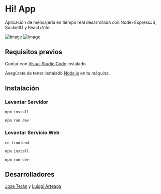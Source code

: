 # Hi! App

Aplicación de mensajería en tiempo real desarrollada con Node+ExpressJS, SocketIO y React+Vite

![image](https://github.com/nightydev/hi-app/assets/106894979/fe3699e9-12ca-432d-be40-6bbd97f1a697)
![image](https://github.com/nightydev/hi-app/assets/106894979/bf79e346-fc70-45c1-84a6-5e1315f738b6)

## Requisitos previos

Contar con [Visual Studio Code](https://code.visualstudio.com/) instalado.

Asegúrate de tener instalado [Node.js](https://nodejs.org/) en tu máquina.

## Instalación

### Levantar Servidor
`npm install`

`npm run dev`
 
### Levantar Servicio Web
`cd frontend`

`npm install`

`npm run dev
`
## Desarrolladores

[Jose Terán](https://github.com/nightydev) y [Luiggi Arteaga](https://github.com/Luxtar90)

